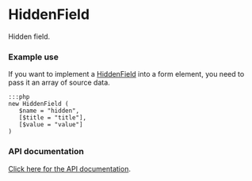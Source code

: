 # HiddenField

Hidden field.





### Example use

If you want to implement a [HiddenField](HiddenField) into a form element, you need to pass it an array of source data.

	:::php
	new HiddenField (
	   $name = "hidden",
	   [$title = "title"],
	   [$value = "value"]
	)


### API documentation

[Click here for the API documentation](http://api.silverstripe.org/trunk/forms/fields-dataless/HiddenField.html).
